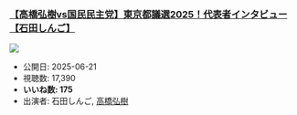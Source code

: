 ### [【高橋弘樹vs国民民主党】東京都議選2025！代表者インタビュー【石田しんご】](https://www.youtube.com/watch?v=1XBXLOl1Vio)
[![](https://img.youtube.com/vi/1XBXLOl1Vio/sddefault.jpg)](https://www.youtube.com/watch?v=1XBXLOl1Vio)
-   公開日: 2025-06-21
-   視聴数: 17,390
-   **いいね数: 175**
-   出演者: 石田しんご, [高橋弘樹](/rehacq_fan/people/高橋弘樹 "wikilink")
